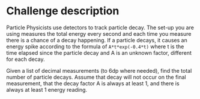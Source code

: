 # Challenge description

Particle Physicists use detectors to track particle decay. The set-up you are using measures the total energy every second and each time you measure there is a chance of a decay happening. If a particle decays, it causes an energy spike according to the formula of `A*t*exp(-0.4*t)` where t is the time elapsed since the particle decay and A is an unknown factor, different for each decay.

Given a list of decimal measurements (to 6dp where needed), find the total number of particle decays. Assume that decay will not occur on the final measurement, that the decay factor A is always at least 1, and there is always at least 1 energy reading.